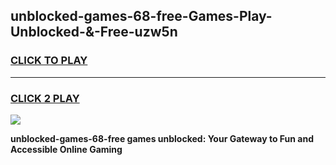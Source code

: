 
## unblocked-games-68-free-Games-Play-Unblocked-&-Free-uzw5n
<h3>
<a href="https://premium76.site?title=unblocked-games-68-free&ref=24A">CLICK TO PLAY</a></h3>
<hr>

<h3>
<a href="https://premium76.site?title=unblocked-games-68-free&ref=24A">CLICK 2 PLAY</a>
  
</h3>

<a href="https://premium76.site?title=unblocked-games-68-free&ref=24A"><img src="https://clearcache.store/games.png"></a>


**unblocked-games-68-free games unblocked: Your Gateway to Fun and Accessible Online Gaming**
